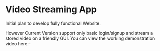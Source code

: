 # Video Streaming App
Initial plan to develop fully functional Website.

However Current Version support only basic login/signup  and stream a  stored video on a friendly GUI.
You can view the working demonstration video here:-
